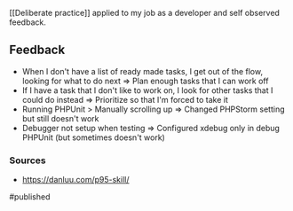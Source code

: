 [[Deliberate practice]] applied to my job as a developer and self observed feedback.

## Feedback
- When I don't have a list of ready made tasks, I get out of the flow, looking for what to do next
  => Plan enough tasks that I can work off
- If I have a task that I don't like to work on, I look for other tasks that I could do instead 
	=> Prioritize so that I'm forced to take it
- Running PHPUnit > Manually scrolling up 
  => Changed PHPStorm setting but still doesn't work
- Debugger not setup when testing
	=> Configured xdebug only in debug PHPUnit (but sometimes doesn't work)

### Sources
* https://danluu.com/p95-skill/


#published 